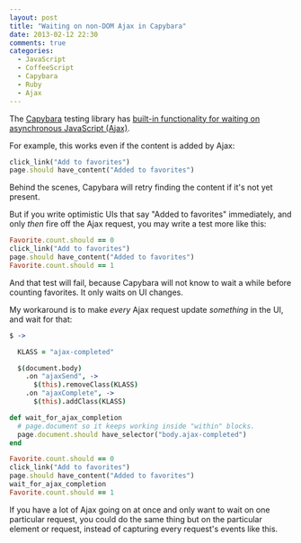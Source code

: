 ```yaml
---
layout: post
title: "Waiting on non-DOM Ajax in Capybara"
date: 2013-02-12 22:30
comments: true
categories:
  - JavaScript
  - CoffeeScript
  - Capybara
  - Ruby
  - Ajax
---
```


The [Capybara](https://github.com/jnicklas/capybara) testing library has [built-in functionality for waiting on asynchronous JavaScript (Ajax)](https://github.com/jnicklas/capybara#asynchronous-javascript-ajax-and-friends).

For example, this works even if the content is added by Ajax:

``` ruby
click_link("Add to favorites")
page.should have_content("Added to favorites")
```

Behind the scenes, Capybara will retry finding the content if it's not yet present.

But if you write optimistic UIs that say "Added to favorites" immediately, and only *then* fire off the Ajax request, you may write a test more like this:

``` ruby
Favorite.count.should == 0
click_link("Add to favorites")
page.should have_content("Added to favorites")
Favorite.count.should == 1
```

And that test will fail, because Capybara will not know to wait a while before counting favorites. It only waits on UI changes.

My workaround is to make *every* Ajax request update *something* in the UI, and wait for that:

``` coffeescript app/assets/javascripts/capybara_wait_for_ajax_completion.js.coffee
$ ->

  KLASS = "ajax-completed"

  $(document.body)
    .on "ajaxSend", ->
      $(this).removeClass(KLASS)
    .on "ajaxComplete", ->
      $(this).addClass(KLASS)
```

``` ruby spec/support/helpers.rb
def wait_for_ajax_completion
  # page.document so it keeps working inside "within" blocks.
  page.document.should have_selector("body.ajax-completed")
end
```

``` ruby spec/requests/favoriting_spec.rb
Favorite.count.should == 0
click_link("Add to favorites")
page.should have_content("Added to favorites")
wait_for_ajax_completion
Favorite.count.should == 1
```

If you have a lot of Ajax going on at once and only want to wait on one particular request, you could do the same thing but on the particular element or request, instead of capturing every request's events like this.
